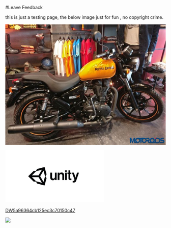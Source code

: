 #Leave Feedback

<div id="feedback-container"></div>
this is just a testing page,
the below image just for fun , no copyright crime.

![abc](Images/DW5af184c31f6f781508cb3003.png)



![abc](Images/DW5a963922d2f2b83b4ce3e9c6.png)


[DW5a96364cb125ec3c70150c47](Examples/DW5a96364cb125ec3c70150c47.cs)

![](https://images.pexels.com/photos/67636/rose-blue-flower-rose-blooms-67636.jpeg)
